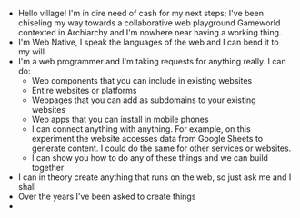 - Hello village! I'm in dire need of cash for my next steps; I've been chiseling my way towards a collaborative web playground Gameworld contexted in Archiarchy and I'm nowhere near having a working thing.
- I'm Web Native, I speak the languages of the web and I can bend it to my will
- I'm a web programmer and I'm taking requests for anything really. I can do:
	- Web components that you can include in existing websites
	- Entire websites or platforms
	- Webpages that you can add as subdomains to your existing websites
	- Web apps that you can install in mobile phones
	- I can connect anything with anything. For example, on this experiment the website accesses data from Google Sheets to generate content. I could do the same for other services or websites.
	- I can show you how to do any of these things and we can build together
- I can in theory create anything that runs on the web, so just ask me and I shall
- Over the years I've been asked to create things
-